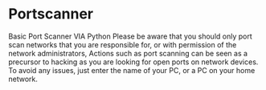 # Portscanner
Basic Port Scanner VIA Python
Please be aware that you should only port scan networks that you
are responsible for, or with permission of the network administrators,
Actions such as port scanning can be seen as a precursor to hacking as
you are looking for open ports on network devices. To avoid any issues,
just enter the name of your PC, or a PC on your home network.
